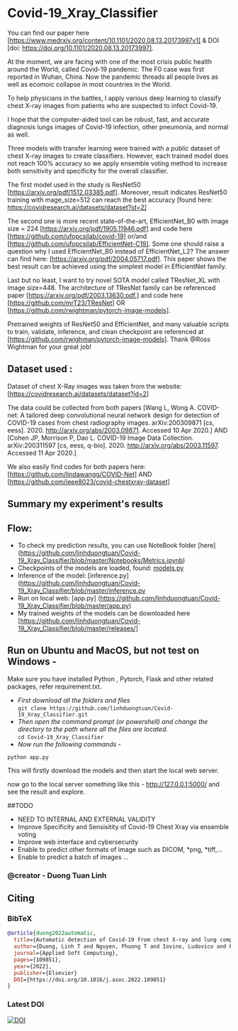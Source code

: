 # Covid-19_Xray_Classifier
You can find our paper here [https://www.medrxiv.org/content/10.1101/2020.08.13.20173997v1] & DOI [doi: https://doi.org/10.1101/2020.08.13.20173997].

At the moment, we are facing with one of the most crisis public health around the World, called Covid-19 pandemic. The F0 case was first reported in Wuhan, China. Now the pandemic threads all people lives as well as ecomoic collapse in most countries in the World.

To help physicians in the battles, I apply various deep learning to classify chest X-ray images from patients who are suspected to infect Covid-19.

I hope that the computer-aided tool can be robust, fast, and accurate diagnosis lungs images of Covid-19 infection, other pneumonia, and normal as well. 

Three models with transfer learning were trained with a public dataset of chest X-ray images to create classifiers. However, each trained model does not reach 100% accuracy so we apply ensemble voting method to increase both sensitivity and specificity for the overall classifier.

The first model used in the study is ResNet50 [https://arxiv.org/pdf/1512.03385.pdf]. Moreover, result indicates ResNet50 training with mage_size=512 can reach the best accuracy [found here: https://covidresearch.ai/datasets/dataset?id=2]

The second one is more recent state-of-the-art, EfficientNet_B0 with image size = 224 [https://arxiv.org/pdf/1905.11946.pdf] and code here [https://github.com/ufopcsilab/covid-19] or/and [https://github.com/ufopcsilab/EfficientNet-C19]. Some one should raise a question why I used EfficientNet_B0 instead of EfficientNet_L2? The answer can find here: [https://arxiv.org/pdf/2004.05717.pdf]. This paper shows the best result can be achieved using the simplest model in EfficientNet family.

Last but no least, I want to try novel SOTA model called TResNet_XL with image size=448. The architecture of TResNet family can be referenced paper [https://arxiv.org/pdf/2003.13630.pdf.]  and code here [https://github.com/mrT23/TResNet]  OR [https://github.com/rwightman/pytorch-image-models].

Pretrained weights of ResNet50 and EfficientNet, and many valuable scripts to train, validate, inference, and clean checkpoint are referenced at [https://github.com/rwighman/pytorch-image-models]. Thank @Ross Wightman for your great job!

## Dataset used :   
Dataset of chest X-Ray images was taken from the website: [https://covidresearch.ai/datasets/dataset?id=2]

The data could be collected from both papers  [Wang L, Wong A. COVID-net: A tailored deep convolutional neural network design for detection of COVID-19 cases from chest radiography images. arXiv:200309871 \[cs, eess\]. 2020. http://arxiv.org/abs/2003.09871. Accessed 10 Apr 2020.] AND [Cohen JP, Morrison P, Dao L. COVID-19 Image Data Collection. arXiv:200311597 \[cs, eess, q-bio\]. 2020. http://arxiv.org/abs/2003.11597. Accessed 11 Apr 2020.]

We also easily find codes for both papers here: [https://github.com/lindawangg/COVID-Net] AND [https://github.com/ieee8023/covid-chestxray-dataset]

## Summary my experiment's results

## Flow:
* To check my prediction results, you can use NoteBook folder [here] (https://github.com/linhduongtuan/Covid-19_Xray_Classifier/blob/master/Notebooks/Metrics.ipynb)
* Checkpoints of the models are loaded, found: [models.py](https://github.com/linhduongtuan/Covid-19-Xray-Classifier/blob/master/commons.py) 
* Inference of the model: [inference.py] (https://github.com/linhduongtuan/Covid-19_Xray_Classifier/blob/master/inference.py
* Run on local web: [app.py] (https://github.com/linhduongtuan/Covid-19_Xray_Classifier/blob/master/app.py) 
* My trained weights of the models can be downloaded here [https://github.com/linhduongtuan/Covid-19_Xray_Classifier/blob/master/releases/]

## Run on Ubuntu and MacOS, but not test on Windows - 
Make sure you have installed Python , Pytorch, Flask and other related packages, refer requirement.txt.

* _First download all the folders and files_     
`git clone https://github.com/linhduongtuan/Covid-19_Xray_Classifier.git`     
* _Then open the command prompt (or powershell) and change the directory to the path where all the files are located._       
`cd Covid-19_Xray_Classifier`      
* _Now run the following commands_ -        

`python app.py`     


This will firstly download the models and then start the local web server.

now go to the local server something like this - http://127.0.0.1:5000/ and see the result and explore.

##TODO
* NEED TO INTERNAL AND EXTERNAL VALIDITY
* Improve Specificity and Sensisitity of Covid-19 Chest Xray via ensemble voting
* Improve web interface and cybersecurity
* Enable to predict other formats of image such as DICOM, *png, *tiff,...
* Enable to predict a batch of images
...
### @creator - Duong Tuan Linh


## Citing

### BibTeX

```bibtex
@article{duong2022automatic,
  title={Automatic detection of Covid-19 from chest X-ray and lung computed tomography images using deep neural networks and transfer learning},
  author={Duong, Linh T and Nguyen, Phuong T and Iovino, Ludovico and Flammini, Michele},
  journal={Applied Soft Computing},
  pages={109851},
  year={2022},
  publisher={Elsevier}
  DOI={https://doi.org/10.1016/j.asoc.2022.109851}
}
```

### Latest DOI

[![DOI](https://zenodo.org/badge/168799526.svg)](https://doi.org/10.1016/j.asoc.2022.109851)
